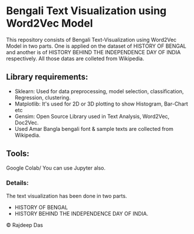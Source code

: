# Bengali Text Visualization using Word2Vec Model

This repository consists of Bengali Text-Visualization using Word2Vec Model in two parts. One is applied on the dataset of HISTORY OF BENGAL and another is of HISTORY BEHIND THE INDEPENDENCE DAY OF INDIA respectively. All those datas are colleted from Wikipedia.

## Library requirements:
- Sklearn: Used for data preprocessing, model selection, classification, Regression, clustering.
- Matplotlib: It's used for 2D or 3D plotting to show Histogram, Bar-Chart etc
- Gensim: Open Source Library used in Text Analysis, Word2Vec, Doc2Vec.
- Used Amar Bangla bengali font & sample texts are collected from Wikipedia.

## Tools:
Google Colab/ You can use Jupyter also.

### Details:
The text visualization has been done  in  two parts.
- HISTORY OF BENGAL
- HISTORY BEHIND THE INDEPENDENCE DAY OF INDIA.

&copy; Rajdeep Das
